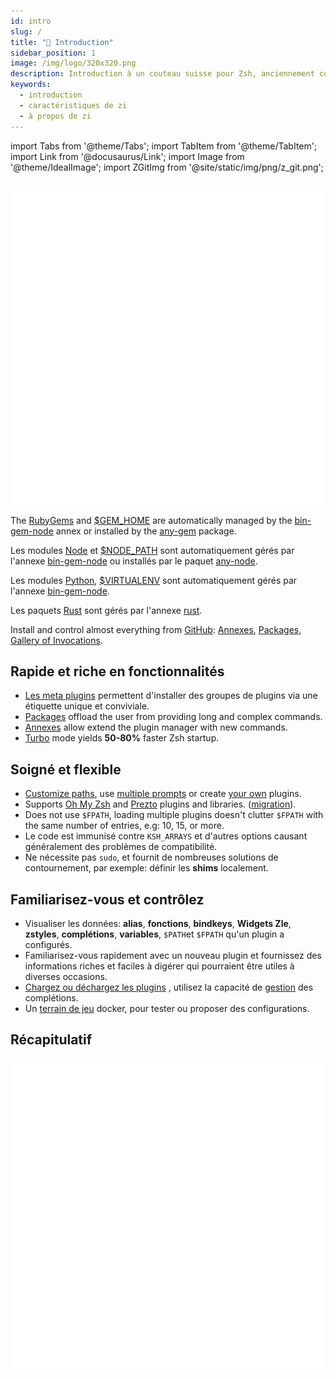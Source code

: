 ```yaml
---
id: intro
slug: /
title: "🎉 Introduction"
sidebar_position: 1
image: /img/logo/320x320.png
description: Introduction à un couteau suisse pour Zsh, anciennement connu sous le nom de zplugin, zinit.
keywords:
  - introduction
  - caractéristiques de zi
  - à propos de zi
---
```


<!-- @format -->

import Tabs from '@theme/Tabs'; import TabItem from '@theme/TabItem';
import Link from '@docusaurus/Link';
import Image from '@theme/IdealImage';
import ZGitImg from '@site/static/img/png/z_git.png';

<span className="ScreenView">
  <Image className="ImageView" img={ZGitImg} />
</span>
<span className="ScreenView">
  <Link href="https://github.com/orgs/z-shell/">
  <img
    className="ImageView"
    width="1000"
    height="500"
    alt="Z-Shell Organization Stats"
    src="https://raw.githubusercontent.com/z-shell/.github/main/metrics/metrics.svg"
  />
  </Link>
</span>

<Tabs>
  <TabItem value="gems" label="RubyGems">

The [RubyGems](https://rubygems.org) and [$GEM_HOME](https://guides.rubygems.org/command-reference/#gem-environment) are automatically managed by the [bin-gem-node](/ecosystem/annexes/bin-gem-node) annex or installed by the [any-gem](https://github.com/z-shell/any-gem) package.

  </TabItem>
  <TabItem value="node" label="Node">

Les modules [Node](https://www.npmjs.com) et [$NODE_PATH](https://nodejs.org/api/modules.html#modules_loading_from_the_global_folders) sont automatiquement gérés par l'annexe [bin-gem-node](/ecosystem/annexes/bin-gem-node) ou installés par le paquet [any-node](https://github.com/z-shell/any-node).

  </TabItem>
  <TabItem value="pip" label="Python">

Les modules [Python](https://python.org), [$VIRTUALENV](https://docs.python.org/3/tutorial/venv.html) sont automatiquement gérés par l'annexe [bin-gem-node](/ecosystem/annexes/bin-gem-node).

  </TabItem>
  <TabItem value="rust" label="Rust">

Les paquets [Rust](https://crates.io) sont gérés par l'annexe [rust](/ecosystem/annexes/rust).

  </TabItem>
  <TabItem value="github" label="GitHub" default>

Install and control almost everything from [GitHub](https://github.com): [Annexes](/ecosystem/annexes), [Packages](/ecosystem/packages), [Gallery of Invocations](/community/gallery/collection).

</TabItem>
</Tabs>

## <i class="fa-solid fa-spinner fa-spin-pulse"></i> Rapide et riche en fonctionnalités

- [Les meta plugins][16] permettent d'installer des groupes de plugins via une étiquette unique et conviviale.
- [Packages](/ecosystem/packages) offload the user from providing long and complex commands.
- [Annexes](/ecosystem/annexes) allow extend the plugin manager with new commands.
- [Turbo][8] mode yields **50-80%** faster Zsh startup.

## <i className="fa-beat" class="fa-solid fa-heart fa-beat"></i> Soigné et flexible

- [Customize paths][9], use [multiple prompts][10] or create [your own][11] plugins.
- Supports [Oh My Zsh][oh-my-zsh] and [Prezto][] plugins and libraries. ([migration][]).
- Does not use `$FPATH`, loading multiple plugins doesn't clutter `$FPATH` with the same number of entries, e.g: 10, 15, or more.
- Le code est immunisé contre `KSH_ARRAYS` et d'autres options causant généralement des problèmes de compatibilité.
- Ne nécessite pas `sudo`, et fournit de nombreuses solutions de contournement, par exemple: définir les **shims** localement.

## <i className="fa-beat-fade" class="fa-solid fa-circle-info fa-beat-fade"></i> Familiarisez-vous et contrôlez

- Visualiser les données: **alias**, **fonctions**, **bindkeys**, **Widgets Zle**, **zstyles**, **complétions**, **variables**, `$PATH`et `$FPATH` qu'un plugin a configurés.
- Familiarisez-vous rapidement avec un nouveau plugin et fournissez des informations riches et faciles à digérer qui pourraient être utiles à diverses occasions.
- [Chargez ou déchargez les plugins][14] , utilisez la capacité de [gestion][15] des complétions.
- Un [terrain de jeu][] docker, pour tester ou proposer des configurations.

## <i class="fa-solid fa-list-check"></i> Récapitulatif

<span className="ScreenView">
  <Link href="https://github.com/orgs/z-shell/projects/">
  <img
    className="ImageView"
    loading="lazy"
    width="1000"
    height="500"
    alt="Z-Shell Organization FollowUp"
    src="https://raw.githubusercontent.com/z-shell/.github/main/metrics/plugin/followup/followup.svg"
  />
  </Link>
</span>

<!-- end-of-file -->
<!-- links -->

[8]: /docs/getting_started/overview#turbo-mode-zsh--53
[9]: /docs/guides/customization#customizing-paths
[10]: /docs/guides/customization#multiple-prompts
[11]: /docs/guides/customization#non-github-local-plugins
[oh-my-zsh]: /docs/getting_started/overview#oh-my-zsh-prezto
[Prezto]: /docs/getting_started/overview#oh-my-zsh-prezto
[migration]: /docs/getting_started/migration
[14]: /docs/guides/commands#loading-and-unloading
[15]: /docs/guides/commands#completions-management
[16]: /search?q=meta+plugins
[terrain de jeu]: https://github.com/z-shell/playground
